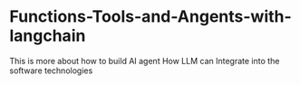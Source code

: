 # Functions-Tools-and-Angents-with-langchain
This is more about how to build AI agent
How LLM can Integrate into the software technologies 
